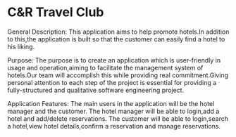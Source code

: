 # C&R Travel Club
General Description: This application aims to help promote hotels.In addition to this,the application is built so that the customer can easily find a hotel to his liking.

Purpose: The purpose is to create an application which is user-friendly in usage and operation,aiming to facilitate the management system of hotels.Our team will accomplish this while providing real commitment.Giving personal attention to each step of the project is essential for providing a fully-structured and qualitative software engineering project.


Application Features: The main users in the application will be the hotel manager and the customer.
The hotel manager will be able to login,add a hotel and add/delete reservations.
The customer will be able to login,search a hotel,view hotel details,confirm a reservation and manage reservations.





